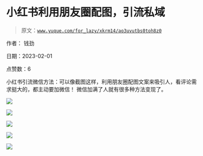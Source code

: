 # 小红书利用朋友圈配图，引流私域

> 原文：[`www.yuque.com/for_lazy/xkrm14/ao3uvutbs0toh8z0`](https://www.yuque.com/for_lazy/xkrm14/ao3uvutbs0toh8z0)



作者： 钱劲 

日期：2023-02-01 

点赞数：6 

小红书引流微信方法：可以像截图这样，利用朋友圈配图文案来吸引人，看评论需求挺大的，都主动要加微信！ 微信加满了人就有很多种方法变现了。 

![](img/c62340f3fbcc54aa39f63c9f843d5408.png) 

![](img/390796cc05257d264f9d13115759de86.png) 

![](img/c83fde54e54a39a0a284efd1684a04bf.png) 

![](img/b7319ddbd8599ad1d58444b729f617c6.png) 

![](img/ee6d3dd4ecc8dd37251367d7ce04b376.png) 

